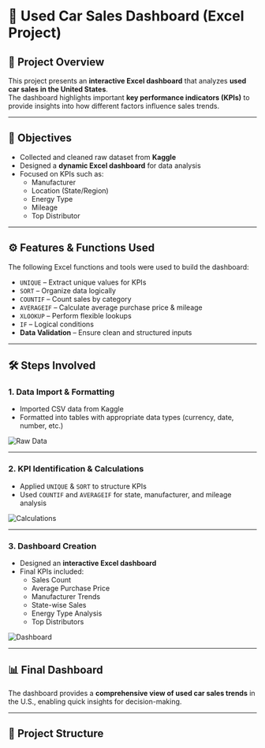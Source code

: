 # 🚗 Used Car Sales Dashboard (Excel Project)

## 📌 Project Overview  
This project presents an **interactive Excel dashboard** that analyzes **used car sales in the United States**.  
The dashboard highlights important **key performance indicators (KPIs)** to provide insights into how different factors influence sales trends.  

---

## 🎯 Objectives  
- Collected and cleaned raw dataset from **Kaggle**  
- Designed a **dynamic Excel dashboard** for data analysis  
- Focused on KPIs such as:  
  - Manufacturer  
  - Location (State/Region)  
  - Energy Type  
  - Mileage  
  - Top Distributor  

---

## ⚙️ Features & Functions Used  
The following Excel functions and tools were used to build the dashboard:  
- `UNIQUE` – Extract unique values for KPIs  
- `SORT` – Organize data logically  
- `COUNTIF` – Count sales by category  
- `AVERAGEIF` – Calculate average purchase price & mileage  
- `XLOOKUP` – Perform flexible lookups  
- `IF` – Logical conditions  
- **Data Validation** – Ensure clean and structured inputs  

---

## 🛠️ Steps Involved  

### 1. Data Import & Formatting  
- Imported CSV data from Kaggle  
- Formatted into tables with appropriate data types (currency, date, number, etc.)  

![Raw Data](images/raw-data.jpg)

---

### 2. KPI Identification & Calculations  
- Applied `UNIQUE` & `SORT` to structure KPIs  
- Used `COUNTIF` and `AVERAGEIF` for state, manufacturer, and mileage analysis  

![Calculations](images/calculation.jpg)

---

### 3. Dashboard Creation  
- Designed an **interactive Excel dashboard**  
- Final KPIs included:  
  - Sales Count  
  - Average Purchase Price  
  - Manufacturer Trends  
  - State-wise Sales  
  - Energy Type Analysis  
  - Top Distributors  

![Dashboard](images/dashboard.jpg)

---

## 📊 Final Dashboard  
The dashboard provides a **comprehensive view of used car sales trends** in the U.S., enabling quick insights for decision-making.  

---

## 📂 Project Structure  




